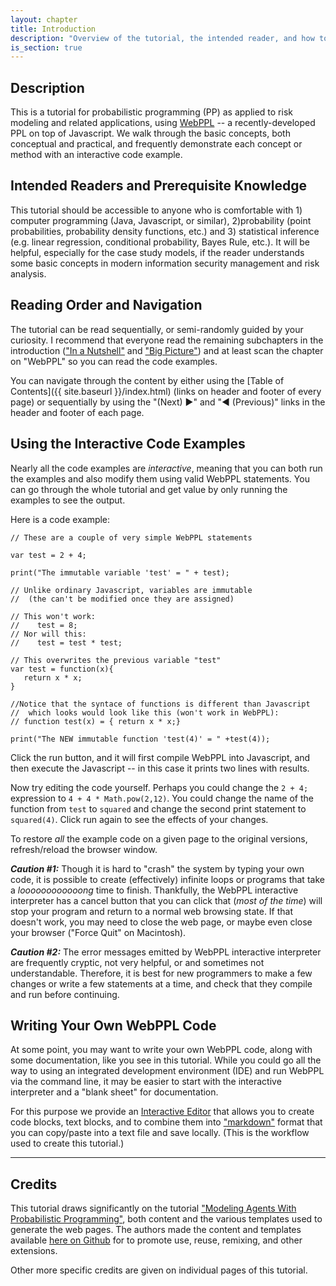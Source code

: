 ```yaml
---
layout: chapter
title: Introduction
description: "Overview of the tutorial, the intended reader, and how to get the most out of it. Credits."
is_section: true
---
```


## Description

This is a tutorial for probabilistic programming (PP) as applied to risk modeling and related applications, using [WebPPL](2-webppl.html) -- a recently-developed PPL on top of Javascript.  We walk through the basic concepts, both conceptual and practical, and frequently demonstrate each concept or method with an interactive code example.

## Intended Readers and Prerequisite Knowledge 

This tutorial should be accessible to anyone who is comfortable with 1) computer programming (Java, Javascript, or similar), 2)probability (point probabilities, probability density functions, etc.) and 3) statistical inference (e.g. linear regression, conditional probability, Bayes Rule, etc.).  It will be helpful, especially for the case study models, if the reader understands some basic concepts in modern information security management and risk analysis.

## Reading Order and Navigation

The tutorial can be read sequentially, or semi-randomly guided by your curiosity.  I recommend that everyone read the remaining subchapters in the introduction (["In a Nutshell"](1a-In_a_Nutshell.html) and ["Big Picture"](1b-Big_Picture)) and at least scan the chapter on "WebPPL" so you can read the code examples.

You can navigate through the content by either using the [Table of Contents]({{ site.baseurl }}/index.html) (links on header and footer of every page) or sequentially by using the "(Next)  ▶︎" and "◀︎ (Previous)" links in the header and footer of each page.

## Using the Interactive Code Examples

Nearly all the code examples are *interactive*, meaning that you can both run the examples and also modify them using valid WebPPL statements. You can go through the whole tutorial and get value by only running the examples to see the output.  

Here is a code example:

~~~~
// These are a couple of very simple WebPPL statements

var test = 2 + 4;

print("The immutable variable 'test' = " + test);

// Unlike ordinary Javascript, variables are immutable
//  (the can't be modified once they are assigned)

// This won't work:
//    test = 8;
// Nor will this:
//    test = test * test;

// This overwrites the previous variable "test"
var test = function(x){
   return x * x;
}

//Notice that the syntace of functions is different than Javascript
//  which looks would look like this (won't work in WebPPL):
// function test(x) = { return x * x;}

print("The NEW immutable function 'test(4)' = " +test(4));
~~~~

Click the <span class="buttonText">run</span> button, and it will first compile WebPPL into Javascript, and then execute the Javascript -- in this case it prints two lines with results.

Now try editing the code yourself.  Perhaps you could change the `2 + 4;` expression to `4 + 4 * Math.pow(2,12)`. You could change the name of the function from `test` to `squared` and change the second print statement to `squared(4)`.  Click <span class="buttonText">run</span>  again to see the effects of your changes.

To restore *all* the example code on a given page to the original versions, refresh/reload the browser window.

***Caution #1:*** Though it is hard to "crash" the system by typing your own code, it is possible to create (effectively) infinite loops or programs that take a *loooooooooooong* time to finish.  Thankfully, the WebPPL interactive interpreter has a <span class="buttonText">cancel</span> button that you can click that (*most of the time*) will stop your program and return to a normal web browsing state.  If that doesn't work, you may need to close the web page, or maybe even close your browser ("Force Quit" on Macintosh).

***Caution #2:*** The error messages emitted by WebPPL interactive interpreter are frequently cryptic, not very helpful, or and sometimes not understandable. Therefore, it is best for new programmers to make a few changes or write a few statements at a time, and check that they compile and run before continuing.  

## Writing Your Own WebPPL Code

At some point, you may want to write your own WebPPL code, along with some documentation, like you see in this tutorial.  While you could go all the way to using an integrated development environment (IDE) and run WebPPL via the command line, it may be easier to start with the interactive interpreter and a "blank sheet" for documentation.

For this purpose we provide an [Interactive Editor](interactive_editor.html) that allows you to create code blocks, text blocks, and to combine them into ["markdown"](https://en.wikipedia.org/wiki/Markdown) format that you can copy/paste into a text file and save locally. (This is the workflow used to create this tutorial.)


---

## Credits

This tutorial draws significantly on the tutorial ["Modeling Agents With Probabilistic Programming"](http://agentmodels.org), both content and the various templates used to generate the web pages.  The authors made the content and templates available [here on Github](https://github.com/agentmodels/agentmodels.org/tree/gh-pages/chapters) for to promote use, reuse, remixing, and other extensions.

Other more specific credits are given on individual pages of this tutorial.

